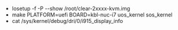 - losetup -f -P --show /root/clear-2xxxx-kvm.img
- make PLATFORM=uefi BOARD=kbl-nuc-i7  uos_kernel sos_kernel 
- cat /sys/kernel/debug/dri/0/i915_display_info

